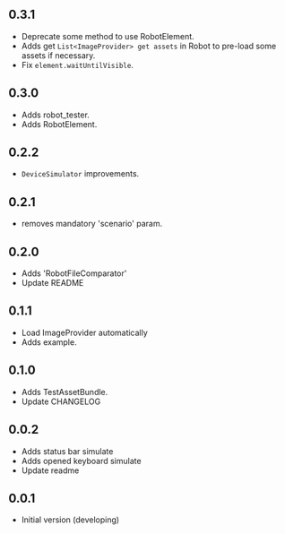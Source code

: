 ## 0.3.1

* Deprecate some method to use RobotElement.
* Adds get `List<ImageProvider> get assets` in Robot to pre-load some assets if necessary.
* Fix `element.waitUntilVisible`.

## 0.3.0

* Adds robot_tester.
* Adds RobotElement.

## 0.2.2

* `DeviceSimulator` improvements.

## 0.2.1

* removes mandatory 'scenario' param.

## 0.2.0

* Adds 'RobotFileComparator'
* Update README

## 0.1.1

* Load ImageProvider automatically
* Adds example.

## 0.1.0

* Adds TestAssetBundle.
* Update CHANGELOG

## 0.0.2

* Adds status bar simulate
* Adds opened keyboard simulate
* Update readme

## 0.0.1

* Initial version (developing)
